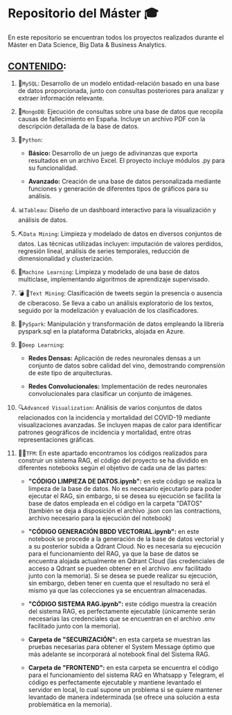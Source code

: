 # Repositorio del Máster :mortar_board:

En este repositorio se encuentran todos los proyectos realizados durante el Máster en Data Science, Big Data & Business Analytics.

## <u>**CONTENIDO**</u>:

01. :floppy_disk:`MySQL`:
Desarrollo de un modelo entidad-relación basado en una base de datos proporcionada, junto con consultas posteriores para analizar y extraer información relevante.

02. :floppy_disk:`MongoDB`:
Ejecución de consultas sobre una base de datos que recopila causas de fallecimiento en España. Incluye un archivo PDF con la descripción detallada de la base de datos.

03. :snake:`Python`:

    - **Básico:** Desarrollo de un juego de adivinanzas que exporta resultados en un archivo Excel. El proyecto incluye módulos .py para su funcionalidad.

    - **Avanzado:** Creación de una base de datos personalizada mediante funciones y generación de diferentes tipos de gráficos para su análisis.

04. :bar_chart:`Tableau`:
Diseño de un dashboard interactivo para la visualización y análisis de datos.

05. :pick:`Data Mining`:
Limpieza y modelado de datos en diversos conjuntos de datos. Las técnicas utilizadas incluyen: imputación de valores perdidos, regresión lineal, análisis de series temporales, reducción de dimensionalidad y clusterización.

06. :robot:`Machine Learning`:
Limpieza y modelado de una base de datos multiclase, implementando algoritmos de aprendizaje supervisado.

07. :bomb: :memo:`Text Mining`:
Clasificación de tweets según la presencia o ausencia de ciberacoso. Se lleva a cabo un análisis exploratorio de los textos, seguido por la modelización y evaluación de los clasificadores.

08. :speech_balloon:`PySpark`:
Manipulación y transformación de datos empleando la librería pyspark.sql en la plataforma Databricks, alojada en Azure.

09. :brain:`Deep Learning`:

    - **Redes Densas:** Aplicación de redes neuronales densas a un conjunto de datos sobre calidad del vino, demostrando comprensión de este tipo de arquitecturas.

    - **Redes Convolucionales:** Implementación de redes neuronales convolucionales para clasificar un conjunto de imágenes.

10. :mag:`Advanced Visualization`:
Análisis de varios conjuntos de datos relacionados con la incidencia y mortalidad del COVID-19 mediante visualizaciones avanzadas. Se incluyen mapas de calor para identificar patrones geográficos de incidencia y mortalidad, entre otras representaciones gráficas.

11. :woman_technologist:`TFM`: En este apartado encontramos los códigos realizados para construir un sistema RAG, el código del proyecto se ha dividido en diferentes notebooks según el objetivo de cada una de las partes:
    
    - **"CÓDIGO LIMPIEZA DE DATOS.ipynb":** en este código se realiza la limpeza de la base de datos. No es necesario ejecutarlo para poder ejecutar el RAG, sin embargo, si se desea su ejecución se facilita la base de datos empleada en el código en la carpeta "DATOS" (también se deja a disposición el archivo .json con las contractions, archivo necesario para la ejecución del notebook)

    - **"CÓDIGO GENERACIÓN BBDD VECTORIAL.ipynb":** en este notebook se procede a la generación de la base de datos vectorial y a su posterior subida a Qdrant Cloud. No es necesaria su ejecución para el funcionamiento del RAG, ya que la base de datos se encuentra alojada actualmente en Qdrant Cloud (las credenciales de acceso a Qdrant se pueden obtener en el archivo .env facilitado junto con la memoria). Si se desea se puede realizar su ejecución, sin embargo, deben tener en cuenta que el resultado no será el mismo ya que las colecciones ya se encuentran almacenadas.

    - **"CÓDIGO SISTEMA RAG.ipynb":** este código muestra la creación del sistema RAG, es perfectamente ejecutable (únicamente serán necesarias las credenciales que se encuentran en el archivo .env facilitado junto con la memoria).

    - **Carpeta de "SECURIZACIÓN":** en esta carpeta se muestran las pruebas necesarias para obtener el System Message óptimo que más adelante se incorporará al notebook final del Sistema RAG. 

    - **Carpeta de "FRONTEND":** en esta carpeta se encuentra el código para el funcionamiento del sistema RAG en Whatsapp y Telegram, el código es perfectamente ejecutable y mantiene levantado el servidor en local, lo cual supone un problema si se quiere mantener levantado de manera indeterminada (se ofrece una solución a esta problemática en la memoria).


